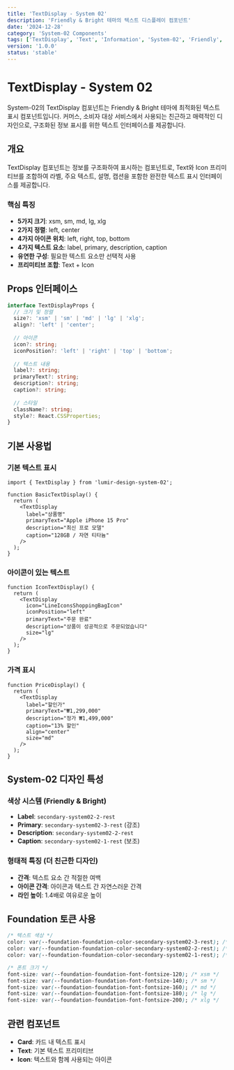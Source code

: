 ```yaml
---
title: 'TextDisplay - System 02'
description: 'Friendly & Bright 테마의 텍스트 디스플레이 컴포넌트'
date: '2024-12-28'
category: 'System-02 Components'
tags: ['TextDisplay', 'Text', 'Information', 'System-02', 'Friendly', 'Commerce']
version: '1.0.0'
status: 'stable'
---
```


# TextDisplay - System 02

System-02의 TextDisplay 컴포넌트는 Friendly & Bright 테마에 최적화된 텍스트 표시 컴포넌트입니다. 커머스, 소비자 대상 서비스에서 사용되는 친근하고 매력적인 디자인으로, 구조화된 정보 표시를 위한 텍스트 인터페이스를 제공합니다.

## 개요

TextDisplay 컴포넌트는 정보를 구조화하여 표시하는 컴포넌트로, Text와 Icon 프리미티브를 조합하여 라벨, 주요 텍스트, 설명, 캡션을 포함한 완전한 텍스트 표시 인터페이스를 제공합니다.

### 핵심 특징

- **5가지 크기**: xsm, sm, md, lg, xlg
- **2가지 정렬**: left, center
- **4가지 아이콘 위치**: left, right, top, bottom
- **4가지 텍스트 요소**: label, primary, description, caption
- **유연한 구성**: 필요한 텍스트 요소만 선택적 사용
- **프리미티브 조합**: Text + Icon

## Props 인터페이스

```typescript
interface TextDisplayProps {
  // 크기 및 정렬
  size?: 'xsm' | 'sm' | 'md' | 'lg' | 'xlg';
  align?: 'left' | 'center';
  
  // 아이콘
  icon?: string;
  iconPosition?: 'left' | 'right' | 'top' | 'bottom';
  
  // 텍스트 내용
  label?: string;
  primaryText?: string;
  description?: string;
  caption?: string;
  
  // 스타일
  className?: string;
  style?: React.CSSProperties;
}
```

## 기본 사용법

### 기본 텍스트 표시

```tsx
import { TextDisplay } from 'lumir-design-system-02';

function BasicTextDisplay() {
  return (
    <TextDisplay
      label="상품명"
      primaryText="Apple iPhone 15 Pro"
      description="최신 프로 모델"
      caption="128GB / 자연 티타늄"
    />
  );
}
```

### 아이콘이 있는 텍스트

```tsx
function IconTextDisplay() {
  return (
    <TextDisplay
      icon="LineIconsShoppingBagIcon"
      iconPosition="left"
      primaryText="주문 완료"
      description="상품이 성공적으로 주문되었습니다"
      size="lg"
    />
  );
}
```

### 가격 표시

```tsx
function PriceDisplay() {
  return (
    <TextDisplay
      label="할인가"
      primaryText="₩1,299,000"
      description="정가 ₩1,499,000"
      caption="13% 할인"
      align="center"
      size="md"
    />
  );
}
```

## System-02 디자인 특성

### 색상 시스템 (Friendly & Bright)

- **Label**: `secondary-system02-2-rest`
- **Primary**: `secondary-system02-3-rest` (강조)
- **Description**: `secondary-system02-2-rest`
- **Caption**: `secondary-system02-1-rest` (보조)

### 형태적 특징 (더 친근한 디자인)

- **간격**: 텍스트 요소 간 적절한 여백
- **아이콘 간격**: 아이콘과 텍스트 간 자연스러운 간격
- **라인 높이**: 1.4배로 여유로운 높이

## Foundation 토큰 사용

```css
/* 텍스트 색상 */
color: var(--foundation-foundation-color-secondary-system02-3-rest); /* Primary */
color: var(--foundation-foundation-color-secondary-system02-2-rest); /* Label, Description */
color: var(--foundation-foundation-color-secondary-system02-1-rest); /* Caption */

/* 폰트 크기 */
font-size: var(--foundation-foundation-font-fontsize-120); /* xsm */
font-size: var(--foundation-foundation-font-fontsize-140); /* sm */
font-size: var(--foundation-foundation-font-fontsize-160); /* md */
font-size: var(--foundation-foundation-font-fontsize-180); /* lg */
font-size: var(--foundation-foundation-font-fontsize-200); /* xlg */
```

## 관련 컴포넌트

- **Card**: 카드 내 텍스트 표시
- **Text**: 기본 텍스트 프리미티브
- **Icon**: 텍스트와 함께 사용되는 아이콘 